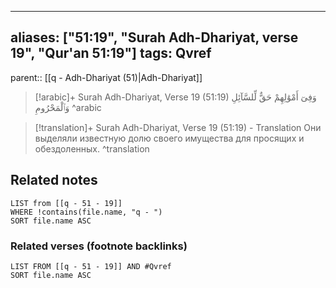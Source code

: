 
---
aliases: ["51:19", "Surah Adh-Dhariyat, verse 19", "Qur'an 51:19"]
tags: Qvref
---

parent:: [[q - Adh-Dhariyat (51)|Adh-Dhariyat]]

> [!arabic]+ Surah Adh-Dhariyat, Verse 19 (51:19)
> <span class="quran-arabic">وَفِىٓ أَمْوَٰلِهِمْ حَقٌّ لِّلسَّآئِلِ وَٱلْمَحْرُومِ</span>
^arabic

> [!translation]+ Surah Adh-Dhariyat, Verse 19 (51:19) - Translation
> Они выделяли известную долю своего имущества для просящих и обездоленных.
^translation



## Related notes
```dataview
LIST from [[q - 51 - 19]]
WHERE !contains(file.name, "q - ")
SORT file.name ASC
```

### Related verses (footnote backlinks)
```dataview
LIST FROM [[q - 51 - 19]] AND #Qvref
SORT file.name ASC
```

